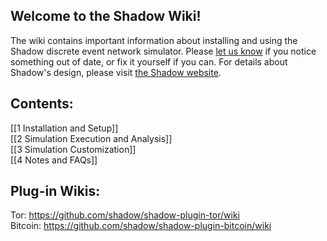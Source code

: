 ## Welcome to the Shadow Wiki! 

The wiki contains important information about installing and using the Shadow discrete event network simulator. Please [let us know](https://wwws.cs.umn.edu/mm-cs/listinfo/shadow-dev) if you notice something out of date, or fix it yourself if you can. For details about Shadow's design, please visit [the Shadow website](http://shadow.cs.umn.edu/design/).

## Contents:

[[1 Installation and Setup]]  
[[2 Simulation Execution and Analysis]]  
[[3 Simulation Customization]]  
[[4 Notes and FAQs]]  

## Plug-in Wikis:

Tor: https://github.com/shadow/shadow-plugin-tor/wiki  
Bitcoin: https://github.com/shadow/shadow-plugin-bitcoin/wiki  